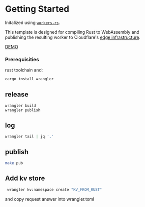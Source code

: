 # Getting Started

Initalized using [`workers-rs`](https://github.com/cloudflare/workers-rs).

This template is designed for compiling Rust to WebAssembly and publishing the resulting worker to 
Cloudflare's [edge infrastructure](https://www.cloudflare.com/network/).

[DEMO](https://cloudflare-rust-kv-example.paul-asvb.workers.dev/kv)

### Prerequisities
rust toolchain and: 
```bash
cargo install wrangler
```

## release
```bash
wrangler build 
wrangler publish
```

## log
```bash
wrangler tail | jq '.'
```

## publish
```bash
make pub
```

## Add kv store
```bash
 wrangler kv:namespace create "KV_FROM_RUST"
 ```
 and copy request answer into wrangler.toml